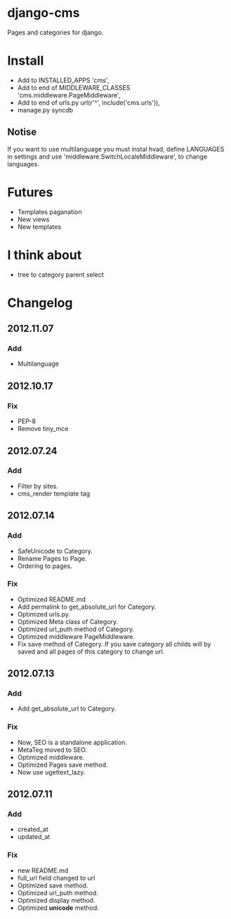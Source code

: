 # django-cms
Pages and categories for django.

# Install
* Add to INSTALLED_APPS 'cms', 
* Add to end of MIDDLEWARE_CLASSES 'cms.middleware.PageMiddleware',
* Add to end of urls.py url(r'^', include('cms.urls')),
* manage.py syncdb
## Notise
If you want to use multilanguage you must instal hvad, define LANGUAGES in settings and use 'middleware.SwitchLocaleMiddleware', to change languages.


# Futures
* Templates paganation
* New views
* New templates

# I think about
* tree to category parent select

# Changelog
## 2012.11.07
### Add
* Multilanguage

## 2012.10.17
### Fix
* PEP-8
* Remove tiny_mce


## 2012.07.24
### Add
* Filter by sites.
* cms_render template tag

## 2012.07.14
### Add
* SafeUnicode to Category.
* Rename Pages to Page.
* Ordering to pages.

### Fix
* Optimized README.md
* Add permalink to get_absolute_url for Category.
* Optimized urls.py.
* Optimized Meta class of Category.
* Optimized url_puth method of Category.
* Optimized middleware PageMiddleware.
* Fix save method of Category. If you save category all childs will by saved and all pages of this category to change url.


## 2012.07.13
### Add
* Add get_absolute_url to Category.

### Fix
* Now, SEO is a standalone application.
* MetaTeg moved to SEO.
* Optimized middleware.
* Optimized Pages save method.
* Now use ugettext_lazy.

## 2012.07.11
### Add
* created_at
* updated_at

### Fix
* new README.md
* full_url field changed to url
* Optimized save method.
* Optimized url_puth method.
* Optimized display method.
* Optimized __unicode__ method.
